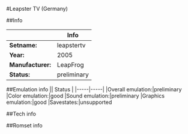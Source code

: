 #Leapster TV (Germany)

##Info

||Info|
|-----|-----|
|**Setname:**|leapstertv
|**Year:**|2005
|**Manufacturer:**|LeapFrog
|**Status:**|preliminary

##Emulation info
|| Status |
|-----|-----|
|Overall emulation:|preliminary
|Color emulation:|good
|Sound emulation:|preliminary
|Graphics emulation:|good
|Savestates:|unsupported

##Tech info

##Romset info

<!--- START OF EDITED COMMENT DO NOT TOUCH TEXT ABOVE-->
